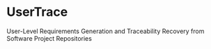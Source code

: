 # UserTrace
User-Level Requirements Generation and Traceability Recovery from Software Project Repositories
